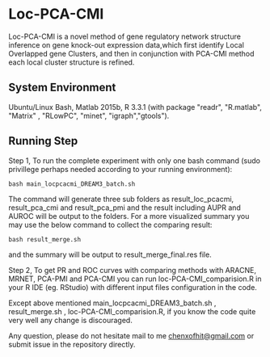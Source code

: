 # Loc-PCA-CMI

Loc-PCA-CMI is a novel method of gene regulatory network structure inference on gene knock-out expression data,which first identify Local Overlapped gene Clusters,  and then in conjunction with PCA-CMI method each local cluster structure is refined.

## System Environment
Ubuntu/Linux Bash, Matlab 2015b, R 3.3.1 (with package "readr", "R.matlab", "Matrix" , "RLowPC", "minet", "igraph","gtools").

## Running Step

Step 1,  To run the complete experiment with only one bash command (sudo privillege perhaps needed according to your running environment):
```{bash}
bash main_locpcacmi_DREAM3_batch.sh
```

The command will generate three sub folders as result_loc_pcacmi, result_pca_cmi and result_pca_pmi and the result including AUPR and AUROC will be output to the folders.
For a more visualized summary you may use the below command to collect the comparing result:
```{bash}
bash result_merge.sh
```
and the summary will be output to result_merge_final.res file.

Step 2, To get PR and ROC  curves  with comparing methods with ARACNE, MRNET, PCA-PMI and PCA-CMI you can run loc-PCA-CMI_comparision.R in your R IDE (eg. RStudio) with different input files configuration in the code.



Except above mentioned  main_locpcacmi_DREAM3_batch.sh , result_merge.sh , loc-PCA-CMI_comparision.R, if you know the code quite very well any change is discouraged.

Any question, please do not hesitate mail to me chenxofhit@gmail.com  or  submit issue in the repository directly.